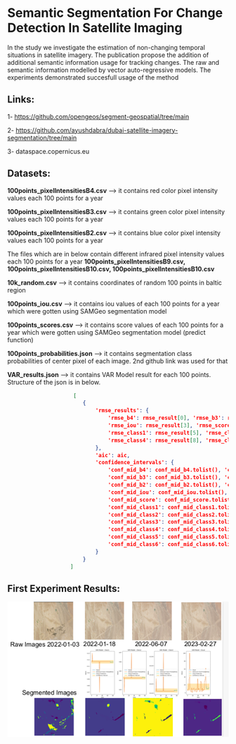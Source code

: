 # Semantic Segmentation For Change Detection In Satellite Imaging

In the study we investigate the estimation of non-changing temporal situations in satellite imagery. The publication propose the addition of additional semantic information usage for tracking changes. The raw and semantic information modelled by vector auto-regressive models. The experiments demonstrated succesfull usage of the method

## Links:
1- https://github.com/opengeos/segment-geospatial/tree/main

2- https://github.com/ayushdabra/dubai-satellite-imagery-segmentation/tree/main

3- dataspace.copernicus.eu

## Datasets:
**100points_pixelIntensitiesB4.csv** --> it contains red color pixel intensity values each 100 points for a year 

**100points_pixelIntensitiesB3.csv** --> it contains green color pixel intensity values each 100 points for a year 

**100points_pixelIntensitiesB2.csv** --> it contains blue color pixel intensity values each 100 points for a year 

The files which are in below contain different infrared pixel intensity values each 100 points for a year **100points_pixelIntensitiesB9.csv, 100points_pixelIntensitiesB10.csv, 100points_pixelIntensitiesB10.csv**

**10k_random.csv** --> it contains coordinates of random 100 points in baltic region

**100points_iou.csv** --> it contains iou values of each 100 points for a year which were gotten using SAMGeo segmentation model

**100points_scores.csv** --> it contains score values of each 100 points for a year which were gotten using SAMGeo segmentation model (predict function)

**100points_probabilities.json** --> it contains segmentation class probabilities of center pixel of each image. 2nd github link was used for that

**VAR_results.json** --> it contains VAR Model result for each 100 points. Structure of the json is in below.

```json
                     [
                        {
                            'rmse_results': {
                                'rmse_b4': rmse_result[0], 'rmse_b3': rmse_result[1], 'rmse_b2': rmse_result[2],
                                'rmse_iou': rmse_result[3], 'rmse_score': rmse_result[4],
                                'rmse_class1': rmse_result[5], 'rmse_class2': rmse_result[6], 'rmse_class3': rmse_result[7],
                                'rmse_class4': rmse_result[8], 'rmse_class5': rmse_result[9], 'rmse_class6': rmse_result[10]
                            },
                            'aic': aic,
                            'confidence_intervals': {
                                'conf_mid_b4': conf_mid_b4.tolist(), 'conf_lower_b4': conf_lower_b4.tolist(), 'conf_upper_b4': conf_upper_b4.tolist(),
                                'conf_mid_b3': conf_mid_b3.tolist(), 'conf_lower_b3': conf_lower_b3.tolist(), 'conf_upper_b3': conf_upper_b3.tolist(),
                                'conf_mid_b2': conf_mid_b2.tolist(), 'conf_lower_b2': conf_lower_b2.tolist(), 'conf_upper_b2': conf_upper_b2.tolist(),
                                'conf_mid_iou': conf_mid_iou.tolist(), 'conf_lower_iou': conf_lower_iou.tolist(), 'conf_upper_iou': conf_upper_iou.tolist(),
                                'conf_mid_score': conf_mid_score.tolist(), 'conf_lower_score': conf_lower_score.tolist(), 'conf_upper_score': conf_upper_score.tolist(),
                                'conf_mid_class1': conf_mid_class1.tolist(), 'conf_lower_class1': conf_lower_class1.tolist(), 'conf_upper_class1': conf_upper_class1.tolist(),
                                'conf_mid_class2': conf_mid_class2.tolist(), 'conf_lower_class2': conf_lower_class2.tolist(), 'conf_upper_class2': conf_upper_class2.tolist(),
                                'conf_mid_class3': conf_mid_class3.tolist(), 'conf_lower_class3': conf_lower_class3.tolist(), 'conf_upper_class3': conf_upper_class3.tolist(),
                                'conf_mid_class4': conf_mid_class4.tolist(), 'conf_lower_class4': conf_lower_class4.tolist(), 'conf_upper_class4': conf_upper_class4.tolist(),
                                'conf_mid_class5': conf_mid_class5.tolist(), 'conf_lower_class5': conf_lower_class5.tolist(), 'conf_upper_class5': conf_upper_class5.tolist(),
                                'conf_mid_class6': conf_mid_class6.tolist(), 'conf_lower_class6': conf_lower_class6.tolist(), 'conf_upper_class6': conf_upper_class6.tolist()
                            }
                        }
                    ]
```

## First Experiment Results:

![first_experiment_results](https://github.com/kursatkomurcu/semantic_segmentation_for-_change_detection_in_satellite_imaging/blob/main/images/first_experiment_results.png)
